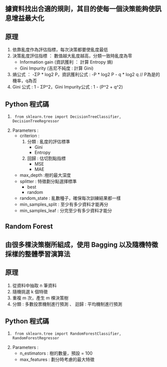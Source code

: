 ## 據資料找出合適的規則，其目的使每一個決策能夠使訊息增益最大化
## 原理
1. 依靠亂度作為評估指標，每次決策都要使亂度最低
2.  決策亂度評估指標 ： 數值越大亂度越高，分類一致時亂度為零
      * Information gain (資訊獲利 ： 計算 Entropy 熵)
      * Gini Impurity (吉尼不純度 : 計算 Gini)
3. 熵公式 ： -ΣP * log2 P，資訊獲利公式 : -P * log2 P - q * log2 q // P為是的機率，q為否
4. Gini 公式 : 1 - ΣP^2，Gini Impurity公式 : 1 - (P^2 + q^2)
## Python 程式碼
1.      from sklearn.tree import DecisionTreeClassifier, DecisionTreeRegressor
2.  Parameters :
     * criterion :
       1. 分類 : 亂度的評估標準
            * Gini
            * Entropy
       2. 回歸 : 估切割點指標
            * MSE
            * MAE
     * max_depth :樹的最大深度
     * splitter : 特徵劃分點選擇標準
       * best
       * random
     * random_state : 亂數種子，確保每次訓練結果都一樣
     * min_samples_split : 至少有多少資料才能再分
     * min_samples_leaf : 分完至少有多少資料才能分
## Random Forest 
## 由很多棵決策樹所組成，使用 Bagging 以及隨機特徵採樣的整體學習演算法
## 原理
1. 從資料中抽取 n 筆資料
2. 隨機挑選 k 個特徵
3. 重複 m 次，產生 m 棵決策樹
4. 分類 : 多數投票機制進行預測 、 迴歸 : 平均機制進行預測
## Python 程式碼
1.      from sklearn.tree import RandomForestClassifier, RandomForestRegressor
2.  Parameters :
     * n_estimators : 樹的數量，預設 = 100
     * max_features : 劃分時考慮的最大特徵
